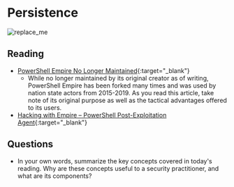 # Persistence

![replace_me](https://codeworks.blob.core.windows.net/public/assets/img/illustrations/placeholder.svg)

## Reading

- [PowerShell Empire No Longer Maintained](https://www.bleepingcomputer.com/news/security/powershell-empire-framework-is-no-longer-maintained/){:target="_blank"}
  - While no longer maintained by its original creator as of writing, PowerShell Empire has been forked many times and was used by nation state actors from 2015-2019. As you read this article, take note of its original purpose as well as the tactical advantages offered to its users.
- [Hacking with Empire – PowerShell Post-Exploitation Agent](https://www.hackingarticles.in/hacking-with-empire-powershell-post-exploitation-agent/){:target="_blank"}



## Questions
- In your own words, summarize the key concepts covered in today's reading. Why are these concepts useful to a security practitioner, and what are its components?

